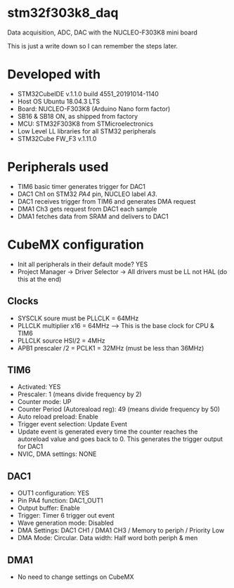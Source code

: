 # stm32f303k8_daq
Data acquisition, ADC, DAC with the NUCLEO-F303K8 mini board

This is just a write down so I can remember the steps later.

# Developed with
- STM32CubeIDE v.1.1.0 build 4551_20191014-1140
- Host OS Ubuntu 18.04.3 LTS
- Board: NUCLEO-F303K8 (Arduino Nano form factor) 
- SB16 & SB18 ON, as shipped from factory
- MCU: STM32F303K8 from STMicroelectronics
- Low Level LL libraries for all STM32 peripherals
- STM32Cube FW_F3 v.1.11.0

# Peripherals used
- TIM6 basic timer generates trigger for DAC1
- DAC1 Ch1 on STM32 _PA4_ pin, NUCLEO label _A3_.
- DAC1 receives trigger from TIM6 and generates DMA request
- DMA1 Ch3 gets request from DAC1 each sample
- DMA1 fetches data from SRAM and delivers to DAC1

# CubeMX configuration

- Init all peripherals in their default mode? YES
- Project Manager -> Driver Selector -> All drivers must be LL not HAL (do this at the end)

## Clocks

- SYSCLK soure must be PLLCLK = 64MHz
- PLLCLK multiplier x16 = 64MHz --> This is the base clock for CPU & TIM6
- PLLCLK source HSI/2 = 4MHz
- APB1 prescaler /2 = PCLK1 = 32MHz (must be less than 36MHz)

## TIM6

- Activated: YES
- Prescaler: 1 (means divide frequency by 2)
- Counter mode: UP
- Counter Period (Autoreaload reg): 49 (means divide frequency by 50)
- Auto reload preload: Enable
- Trigger event selection: Update Event
- Update event is generated every time the counter reaches the autoreload 
  value and goes back to 0. This generates the trigger output for DAC1
- NVIC, DMA settings: NONE

## DAC1

- OUT1 configuration: YES
- Pin PA4 function: DAC1_OUT1
- Output buffer: Enable
- Trigger: Timer 6 trigger out event
- Wave generation mode: Disabled
- DMA Settings: DAC1 CH1 / DMA1 CH3 / Memory to periph / Priority Low
- DMA Mode: Circular. Data width: Half word both periph & men

## DMA1

- No need to change settings on CubeMX

